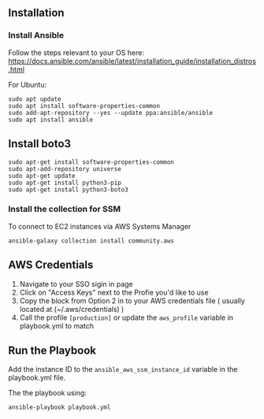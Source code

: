 

## Installation

### Install Ansible

Follow the steps relevant to your OS here: https://docs.ansible.com/ansible/latest/installation_guide/installation_distros.html

For Ubuntu:

```
sudo apt update
sudo apt install software-properties-common
sudo add-apt-repository --yes --update ppa:ansible/ansible
sudo apt install ansible
```

## Install boto3

```
sudo apt-get install software-properties-common
sudo apt-add-repository universe
sudo apt-get update
sudo apt-get install python3-pip
sudo apt-get install python3-boto3
```

### Install the collection for SSM

To connect to EC2 instances via AWS Systems Manager

```
ansible-galaxy collection install community.aws
```

## AWS Credentials

1. Navigate to your SSO sigin in page
2. Click on "Access Keys" next to the Profie you'd like to use
3. Copy the block from Option 2 in to your AWS credentials file ( usually located at (~/.aws/credentials) )
4. Call the profile `[production]` or update the `aws_profile` variable in playbook.yml to match

## Run the Playbook

Add the instance ID to the `ansible_aws_ssm_instance_id` variable in the playbook.yml file.

The the playbook using:


```
ansible-playbook playbook.yml
```
